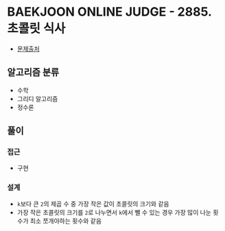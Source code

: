 # BAEKJOON ONLINE JUDGE - 2885. 초콜릿 식사

- [문제출처](https://www.acmicpc.net/problem/2885 '2885. 초콜릿 식사')

## 알고리즘 분류

- 수학
- 그리디 알고리즘
- 정수론

## 풀이

### 접근

- 구현

### 설계

- `k`보다 큰 `2`의 제곱 수 중 가장 작은 값이 초콜릿의 크기와 같음
- 가장 작은 초콜릿의 크기를 `2`로 나누면서 `k`에서 뺄 수 있는 경우 가장 많이 나눈 횟수가 최소 쪼개야하는 횟수와 같음
